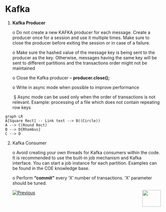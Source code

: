 # Kafka

1. **Kafka Producer** 

   o  Do not create a new KAFKA producer for each message. Create a producer once for a session and use it multiple times. Make sure to close the producer before exiting the session or in case of a failure.

   o  Make sure the hashed value of the message key is being sent to the producer as the key. Otherwise, messages having the same key will be sent to different partitions and the transactions order might not be maintained 

   o  Close the Kafka producer – **producer.close();**

   o  Write in async mode when possible to improve performance

   ​	§ Async mode can be used only when the order of transactions is not relevant. Example: processing of a file which does not contain repeating row keys 

```mermaid
graph LR
A[Square Rect] -- Link text --> B((Circle))
A --> C(Round Rect)
B --> D{Rhombus}
C --> D
```



2. Kafka Consumer

   o  Avoid creating your own threads for Kafka consumers within the code. It is recommended to use the built-in job mechanism and Kafka interface. You can start a job instance for each partition. Examples can be found in the COE knowledge base.

   o  Perform **“commit”** every ‘X’ number of transactions. ‘X’ parameter should be tuned.
   
   
   [![Previous](/articles/images/Previous.png)](/articles/COE/Fabric_Implementation_Best_Practices/best_practice_cassandra.md) [<img align="right" width="60" height="54" src="/articles/images/Next.png">](/articles/COE/Fabric_Implementation_Best_Practices/best_practice_iid_finder.md)
